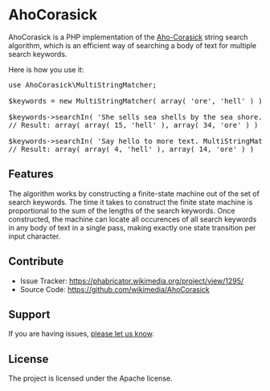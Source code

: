 AhoCorasick
===========

AhoCorasick is a PHP implementation of the [Aho-Corasick][1] string search
algorithm, which is an efficient way of searching a body of text for multiple
search keywords.

Here is how you use it:

<pre lang="php">
use AhoCorasick\MultiStringMatcher;

$keywords = new MultiStringMatcher( array( 'ore', 'hell' ) );

$keywords->searchIn( 'She sells sea shells by the sea shore.' );
// Result: array( array( 15, 'hell' ), array( 34, 'ore' ) )

$keywords->searchIn( 'Say hello to more text. MultiStringMatcher objects are reusable!' );
// Result: array( array( 4, 'hell' ), array( 14, 'ore' ) )
</pre>


Features
--------

The algorithm works by constructing a finite-state machine out of the set of
search keywords. The time it takes to construct the finite state machine is
proportional to the sum of the lengths of the search keywords. Once
constructed, the machine can locate all occurences of all search keywords in
any body of text in a single pass, making exactly one state transition per
input character.


Contribute
----------

- Issue Tracker: https://phabricator.wikimedia.org/project/view/1295/
- Source Code: https://github.com/wikimedia/AhoCorasick


Support
-------

If you are having issues, [please let us know][2].


License
-------

The project is licensed under the Apache license.


[1]: https://en.wikipedia.org/wiki/Aho%E2%80%93Corasick_string_matching_algorithm
[2]: https://phabricator.wikimedia.org/maniphest/task/create/?projects=PHID-PROJ-hs5ausnvlfs4e3n5gmzg
